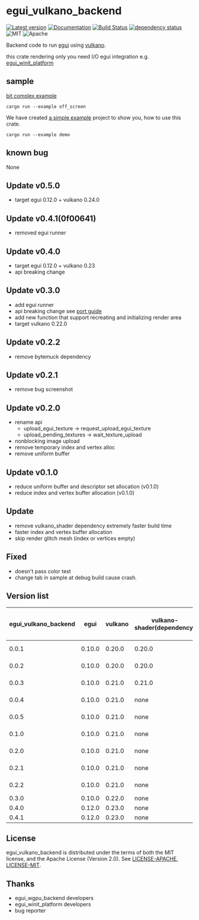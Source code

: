 # egui_vulkano_backend

[![Latest version](https://img.shields.io/crates/v/egui_vulkano_backend.svg)](https://crates.io/crates/egui_vulkano_backend)
[![Documentation](https://docs.rs/egui_vulkano_backend/badge.svg)](https://docs.rs/egui_vulkano_backend)
[![Build Status](https://github.com/t18b219k/egui_vulkano_backend/workflows/CI/badge.svg)](https://github.com/t18b219k/egui_vulkano_backend/actions?workflow=CI)
[![dependency status](https://deps.rs/repo/github/t18b219k/egui_vulkano_backend/status.svg)](https://deps.rs/repo/github/t18b219k/egui_vulkano_backend)
![MIT](https://img.shields.io/badge/license-MIT-blue.svg)
![Apache](https://img.shields.io/badge/license-Apache-blue.svg)

Backend code to run [egui](https://crates.io/crates/egui) using [vulkano](https://crates.io/crates/vulkano).

this crate rendering only you need I/O egui integration e.g. [egui_winit_platform](https://crates.io/crates/egui_winit_platform)
## sample
[bit complex example](https://github.com/t18b219k/egui_vulkano_backend/tree/master/examples/off_screen/main.rs)
```shell
cargo run --example off_screen
```
We have created [a simple example](https://github.com/t18b219k/egui_vulkano_backend/tree/master/examples/demo.rs) project to show you, how to use this crate.
```shell
cargo run --example demo
```

## known bug 
None
## Update v0.5.0
 * target egui 0.12.0 + vulkano 0.24.0

## Update v0.4.1(0f00641)
 * removed egui runner
## Update v0.4.0
 * target egui 0.12.0 + vulkano 0.23 
 * api breaking change 
## Update v0.3.0
* add egui runner
* api breaking change see [port guide](port_guide_v030.md)
* add new function that support recreating and initializing render area 
* target vulkano 0.22.0
## Update v0.2.2
* remove bytemuck dependency
## Update v0.2.1
* remove  bug screenshot
## Update v0.2.0
* rename api
   * upload_egui_texture -> request_upload_egui_texture
   * upload_pending_textures -> wait_texture_upload
* nonblocking image upload
* remove temporary index and vertex alloc
* remove uniform buffer 
## Update v0.1.0
* reduce uniform buffer and descriptor set allocation (v0.1.0)
* reduce  index and vertex buffer allocation (v0.1.0)
## Update
 * remove vulkano_shader dependency extremely faster build time 
 * faster index and vertex buffer allocation
 * skip render glitch mesh (index or vertices empty)
## Fixed
 * doesn't pass color test
 * change tab in sample at debug build cause crash.

## Version list

|egui_vulkano_backend|egui |vulkano |vulkano-shader(dependency) |vulkano-win(if use runner)|
|-----|------|------|------|---|
|0.0.1|0.10.0|0.20.0|0.20.0|not support|
|0.0.2|0.10.0|0.20.0|0.20.0|not support|
|0.0.3|0.10.0|0.21.0|0.21.0|not support|
|0.0.4|0.10.0|0.21.0|none|not support|
|0.0.5|0.10.0|0.21.0|none|not support|
|0.1.0|0.10.0|0.21.0|none|not support|
|0.2.0|0.10.0|0.21.0|none|not support|
|0.2.1|0.10.0|0.21.0|none|not support|
|0.2.2|0.10.0|0.21.0|none|not support|
|0.3.0|0.10.0|0.22.0|none|0.22.0|
|0.4.0|0.12.0|0.23.0|none|0.23.0|
|0.4.1|0.12.0|0.23.0|none|removed|
## License
egui_vulkano_backend is distributed under the terms of both the MIT license, and the Apache License (Version 2.0).
See [LICENSE-APACHE](https://github.com/t18b219k/egui_vulkano_backend/blob/master/LICENSE-APACHE), [LICENSE-MIT](https://github.com/t18b219k/egui_vulkano_backend/blob/master/LICENSE-MIT).
## Thanks
 * egui_wgpu_backend developers
 * egui_winit_platform developers
 * bug reporter